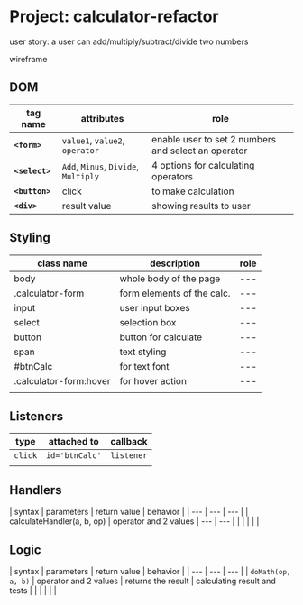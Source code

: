 # Project: calculator-refactor

user story:
a user can add/multiply/subtract/divide two numbers

wireframe

## DOM

| tag name | attributes | role |
| --- | --- | --- |
| __`<form>`__ | `value1`, `value2`, `operator` | enable user to set 2 numbers and select an operator |
| __`<select>`__ | `Add`, `Minus`, `Divide`, `Multiply` | 4 options for calculating operators |
| __`<button>`__ | click | to make calculation |
| __`<div>`__ | result value | showing results to user |

## Styling

| class name | description | role |
| --- | --- | --- |
| body | whole body of the page | --- |
| .calculator-form | form elements of the calc. | --- |
| input | user input boxes | --- |
| select | selection box | --- |
| button | button for calculate | --- |
| span | text styling | --- |
| #btnCalc | for text font | --- |
| .calculator-form:hover | for hover action  | --- |
| | | |

## Listeners

| type | attached to | callback |
| --- | --- | --- |
| `click` | `id='btnCalc'` | `listener` |
| | | |

## Handlers

| syntax | parameters | return value | behavior |
| --- | --- | --- |
| calculateHandler(a, b, op) | operator and 2 values | --- | --- |
| | | | |

## Logic

| syntax | parameters | return value | behavior |
| --- | --- | --- |
| `doMath(op, a, b)` | operator and 2 values | returns the result | calculating result and tests |
| | | | |
